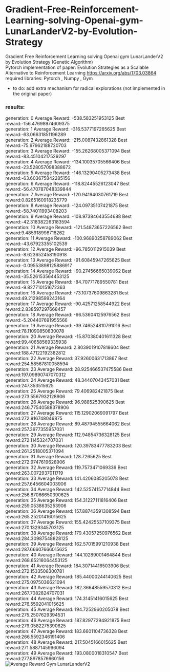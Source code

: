 # Gradient-Free-Reinforcement-Learning-solving-Openai-gym-LunarLanderV2-by-Evolution-Strategy
Gradient Free Reinforcement Learning solving Openai gym LunarLanderV2 by Evolution Strategy (Genetic Algorithm)  
Pytorch implementation of paper:  Evolution Strategies as a Scalable Alternative to Reinforcement Learning 
https://arxiv.org/abs/1703.03864   
required libraries: Pytorch , Numpy , Gym   
* to do: add extra mechanism for radical explorations (not implemented in the original paper)

### results:  
  generation: 0 Average Reward: -538.583251953125 Best reward:-156.47698974609375  
  generation: 1 Average Reward: -316.5377197265625 Best reward:-63.06631851196289  
  generation: 2 Average Reward: -215.0087432861328 Best reward:-75.97962188720703  
  generation: 3 Average Reward: -155.26268005371094 Best reward:-83.45104217529297  
  generation: 4 Average Reward: -134.10035705566406 Best reward:-23.528057098388672  
  generation: 5 Average Reward: -146.13290405273438 Best reward:-63.603675842285156  
  generation: 6 Average Reward: -118.82445526123047 Best reward:-56.470787048339844  
  generation: 7 Average Reward: -120.94194030761719 Best reward:0.8265160918235779  
  generation: 8 Average Reward: -124.09735107421875 Best reward:-58.74011993408203  
  generation: 9 Average Reward: -108.97384643554688 Best reward:-42.318382263183594  
  generation: 10 Average Reward: -121.54873657226562 Best reward:9.485918998718262  
  generation: 11 Average Reward: -100.96890258789062 Best reward:-43.67923355102539  
  generation: 12 Average Reward: -96.7850112915039 Best reward:-8.623652458190918  
  generation: 13 Average Reward: -91.60845947265625 Best reward:-0.09553898125886917  
  generation: 14 Average Reward: -90.27456665039062 Best reward:-35.526153564453125  
  generation: 15 Average Reward: -84.70771789550781 Best reward:-9.827710151672363  
  generation: 16 Average Reward: -73.10737609863281 Best reward:49.21298599243164  
  generation: 17 Average Reward: -90.42571258544922 Best reward:2.838597297668457  
  generation: 18 Average Reward: -66.53604125976562 Best reward:-5.204407691955566  
  generation: 19 Average Reward: -39.746524810791016 Best reward:78.11090850830078  
  generation: 20 Average Reward: -15.870380401611328 Best reward:99.40658569335938  
  generation: 21 Average Reward: 2.8039019107818604 Best reward:188.47122192382812  
  generation: 22 Average Reward: 37.92600631713867 Best reward:254.58567810058594  
  generation: 23 Average Reward: 28.925466537475586 Best reward:197.09890747070312  
  generation: 24 Average Reward: 48.34407043457031 Best reward:247.353515625  
  generation: 25 Average Reward: 79.406982421875 Best reward:273.5567932128906  
  generation: 26 Average Reward: 96.988525390625 Best reward:246.77540588378906  
  generation: 27 Average Reward: 115.12902069091797 Best reward:272.916748046875  
  generation: 28 Average Reward: 89.48794555664062 Best reward:257.3977355957031  
  generation: 29 Average Reward: 112.94854736328125 Best reward:272.1145324707031  
  generation: 30 Average Reward: 120.39783477783203 Best reward:261.2518005371094  
  generation: 31 Average Reward: 128.7265625 Best reward:272.9747619628906  
  generation: 32 Average Reward: 119.7573471069336 Best reward:263.0072937011719  
  generation: 33 Average Reward: 141.4206085205078 Best reward:257.6456604003906  
  generation: 34 Average Reward: 142.52574157714844 Best reward:256.87066650390625  
  generation: 35 Average Reward: 154.31227111816406 Best reward:259.0538635253906  
  generation: 36 Average Reward: 157.88743591308594 Best reward:265.25201416015625  
  generation: 37 Average Reward: 155.42425537109375 Best reward:270.1329345703125  
  generation: 38 Average Reward: 179.43057250976562 Best reward:284.30987548828125  
  generation: 39 Average Reward: 162.57015991210938 Best reward:287.66607666015625  
  generation: 40 Average Reward: 144.10289001464844 Best reward:268.65216064453125  
  generation: 41 Average Reward: 184.30714416503906 Best reward:272.1533508300781  
  generation: 42 Average Reward: 185.44000244140625 Best reward:275.0975036621094  
  generation: 43 Average Reward: 182.36648559570312 Best reward:267.7082824707031  
  generation: 44 Average Reward: 174.31451416015625 Best reward:276.5592041015625  
  generation: 45 Average Reward: 194.7252960205078 Best reward:275.2507629394531  
  generation: 46 Average Reward: 187.82977294921875 Best reward:279.0582275390625  
  generation: 47 Average Reward: 183.6601104736328 Best reward:266.5592346191406  
  generation: 48 Average Reward: 217.5045166015625 Best reward:271.5887145996094  
  generation: 49 Average Reward: 193.0800018310547 Best reward:277.8978576660156  
![Average Reward Gym LunarLanderV2](https://github.com/MohammadAsadolahi/Gradient-Free-Reinforcement-Learning-solving-Openai-gym-LunarLanderV2-by-Evolution-Strategy-python/blob/main/Average%20Rewards.png)
